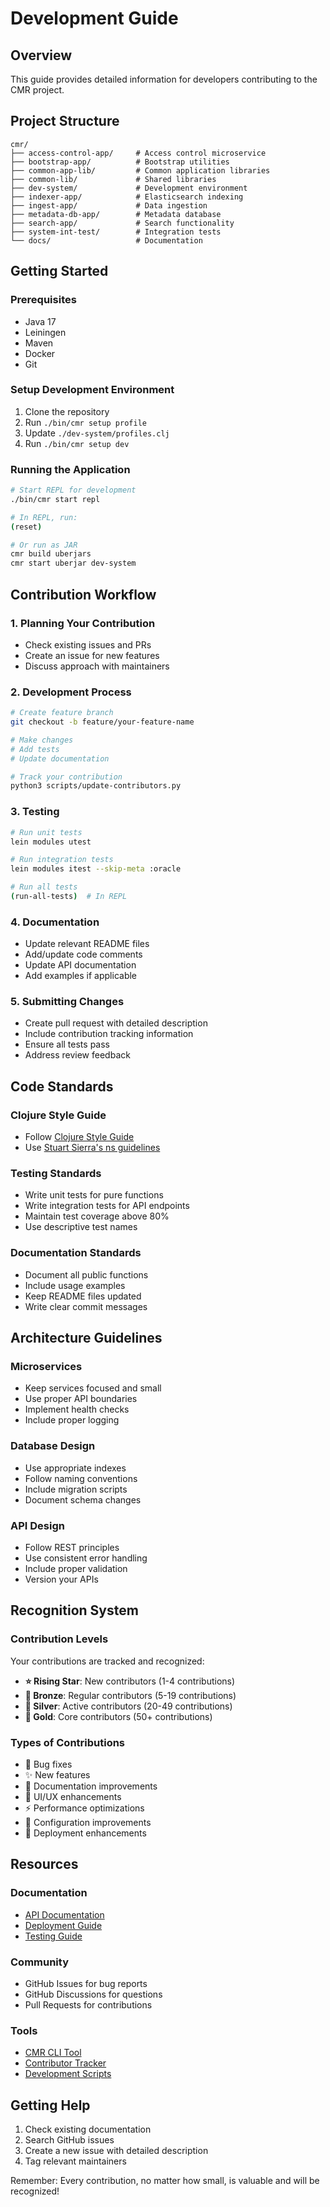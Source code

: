 
# Development Guide

## Overview
This guide provides detailed information for developers contributing to the CMR project.

## Project Structure
```
cmr/
├── access-control-app/     # Access control microservice
├── bootstrap-app/          # Bootstrap utilities
├── common-app-lib/         # Common application libraries
├── common-lib/             # Shared libraries
├── dev-system/             # Development environment
├── indexer-app/            # Elasticsearch indexing
├── ingest-app/             # Data ingestion
├── metadata-db-app/        # Metadata database
├── search-app/             # Search functionality
├── system-int-test/        # Integration tests
└── docs/                   # Documentation
```

## Getting Started

### Prerequisites
- Java 17
- Leiningen
- Maven
- Docker
- Git

### Setup Development Environment
1. Clone the repository
2. Run `./bin/cmr setup profile`
3. Update `./dev-system/profiles.clj`
4. Run `./bin/cmr setup dev`

### Running the Application
```bash
# Start REPL for development
./bin/cmr start repl

# In REPL, run:
(reset)

# Or run as JAR
cmr build uberjars
cmr start uberjar dev-system
```

## Contribution Workflow

### 1. Planning Your Contribution
- Check existing issues and PRs
- Create an issue for new features
- Discuss approach with maintainers

### 2. Development Process
```bash
# Create feature branch
git checkout -b feature/your-feature-name

# Make changes
# Add tests
# Update documentation

# Track your contribution
python3 scripts/update-contributors.py
```

### 3. Testing
```bash
# Run unit tests
lein modules utest

# Run integration tests
lein modules itest --skip-meta :oracle

# Run all tests
(run-all-tests)  # In REPL
```

### 4. Documentation
- Update relevant README files
- Add/update code comments
- Update API documentation
- Add examples if applicable

### 5. Submitting Changes
- Create pull request with detailed description
- Include contribution tracking information
- Ensure all tests pass
- Address review feedback

## Code Standards

### Clojure Style Guide
- Follow [Clojure Style Guide](https://github.com/bbatsov/clojure-style-guide)
- Use [Stuart Sierra's ns guidelines](https://stuartsierra.com/2016/clojure-how-to-ns.html)

### Testing Standards
- Write unit tests for pure functions
- Write integration tests for API endpoints
- Maintain test coverage above 80%
- Use descriptive test names

### Documentation Standards
- Document all public functions
- Include usage examples
- Keep README files updated
- Write clear commit messages

## Architecture Guidelines

### Microservices
- Keep services focused and small
- Use proper API boundaries
- Implement health checks
- Include proper logging

### Database Design
- Use appropriate indexes
- Follow naming conventions
- Include migration scripts
- Document schema changes

### API Design
- Follow REST principles
- Use consistent error handling
- Include proper validation
- Version your APIs

## Recognition System

### Contribution Levels
Your contributions are tracked and recognized:

- **⭐ Rising Star**: New contributors (1-4 contributions)
- **🥉 Bronze**: Regular contributors (5-19 contributions)
- **🥈 Silver**: Active contributors (20-49 contributions)
- **🥇 Gold**: Core contributors (50+ contributions)

### Types of Contributions
- 🐛 Bug fixes
- ✨ New features
- 📝 Documentation improvements
- 🎨 UI/UX enhancements
- ⚡ Performance optimizations
- 🔧 Configuration improvements
- 🚀 Deployment enhancements

## Resources

### Documentation
- [API Documentation](api.md)
- [Deployment Guide](deployment.md)
- [Testing Guide](testing.md)

### Community
- GitHub Issues for bug reports
- GitHub Discussions for questions
- Pull Requests for contributions

### Tools
- [CMR CLI Tool](../bin/cmr)
- [Contributor Tracker](../scripts/update-contributors.py)
- [Development Scripts](../bin/)

## Getting Help

1. Check existing documentation
2. Search GitHub issues
3. Create a new issue with detailed description
4. Tag relevant maintainers

Remember: Every contribution, no matter how small, is valuable and will be recognized!
